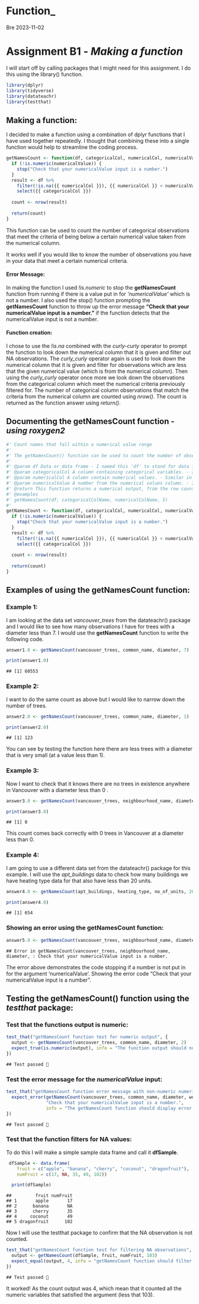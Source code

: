 Function\_
================
Bre
2023-11-02

# Assignment B1 - *Making a function*

I will start off by calling packages that I might need for this
assignment. I do this using the library() function.

``` r
library(dplyr)
library(tidyverse)
library(datateachr)
library(testthat)
```

## Making a function:

I decided to make a function using a combination of dplyr functions that
I have used together repeatedly. I thought that combining these into a
single function would help to streamline the coding process.

``` r
getNamesCount <- function(df, categoricalCol, numericalCol, numericalValue) {
  if (!is.numeric(numericalValue)) {
    stop("Check that your numericalValue input is a number.")
  }
  result <- df %>% 
    filter(!is.na({{ numericalCol }}), {{ numericalCol }} < numericalValue) %>% 
    select({{ categoricalCol }})
  
  count <- nrow(result)
  
  return(count)
}
```

This function can be used to count the number of categorical
observations that meet the criteria of being below a certain numerical
value taken from the numerical column.

It works well if you would like to know the number of observations you
have in your data that meet a certain numerical criteria.

#### Error Message:

In making the function I used *!is.numeric* to stop the
**getNamesCount** function from running if there is a value put in for
*‘numericalValue’* which is not a number. I also used the stop()
function prompting the **getNamesCount** function to throw up the error
message **“Check that your numericalValue input is a number.”** if the
function detects that the numericalValue input is not a number.

#### Function creation:

I chose to use the *!is.na* combined with the *curly-curly* operator to
prompt the function to look down the numerical column that it is given
and filter out NA observations. The *curly_curly* operator again is used
to look down the numerical column that it is given and filter for
observations which are less that the given numerical value (which is
from the numerical column). Then using the *curly_curly* operator once
more we look down the observations from the categorical column which
meet the numerical criteria previously filtered for. The number of
categorical column observations that match the criteria from the
numerical column are counted using *nrow()*. The count is returned as
the function answer using *return()*.

## Documenting the **getNamesCount** function - *using roxygen2*

``` r
#' Count names that fall within a numerical value range
#' 
#' The getNamesCount() function can be used to count the number of observations in a categorical column that meet the value criteria specified from a numerical column.
#'
#' @param df Data or data frame - I named this 'df' to stand for data frame. I thought that df was short and self-explanatory for this argument. 
#' @param categoricalCol A column containing categorical variables. - I named this 'categoricalCol' in a similar style to the function name with the second word being capitalized to maintain uniformity, and categorical column is a shortened form of categorical column which is what should be entered. 
#' @param numericalCol A column contain numerical values. - Similar in logic to the other names, 'numericalCol' is named to represented a numerical column. 
#' @param numericalValue A number from the numerical values column. - I chose to use the same prefix 'numerical' for both 'numericalCol' and 'numericalValue' to indicate that the number use for the numerical value should come from the numerical colunm.
#' @return This function returns a numerical output, from the row counts after filtering.
#' @examples 
#' getNamesCount(df, categoricalColName, numericalColName, 5)
#' 
getNamesCount <- function(df, categoricalCol, numericalCol, numericalValue) {
  if (!is.numeric(numericalValue)) {
    stop("Check that your numericalValue input is a number.")
  }
  result <- df %>% 
    filter(!is.na({{ numericalCol }}), {{ numericalCol }} < numericalValue) %>% 
    select({{ categoricalCol }})
  
  count <- nrow(result)
  
  return(count)
}
```

## Examples of using the **getNamesCount** function:

### Example 1:

I am looking at the data set *vancouver_trees* from the datateachr()
package and I would like to see how many observations I have for trees
with a diameter less than 7. I would use the **getNamesCount** function
to write the following code.

``` r
answer1.0 <- getNamesCount(vancouver_trees, common_name, diameter, 7)

print(answer1.0)
```

    ## [1] 60553

### Example 2:

I want to do the same count as above but I would like to narrow down the
number of trees.

``` r
answer2.0 <- getNamesCount(vancouver_trees, common_name, diameter, 1)

print(answer2.0)
```

    ## [1] 123

You can see by testing the function here there are less trees with a
diameter that is very small (at a value less than 1).

### Example 3:

Now I want to check that it knows there are no trees in existence
anywhere in Vancouver with a diameter less than 0 .

``` r
answer3.0 <- getNamesCount(vancouver_trees, neighbourhood_name, diameter, 0)

print(answer3.0)
```

    ## [1] 0

This count comes back correctly with 0 trees in Vancouver at a diameter
less than 0.

### Example 4:

I am going to use a different data set from the datateachr() package for
this example. I will use the *apt_buildings* data to check how many
buildings we have heating type data for that also have less than 20
units.

``` r
answer4.0 <- getNamesCount(apt_buildings, heating_type, no_of_units, 20)

print(answer4.0)
```

    ## [1] 654

### Showing an error using the **getNamesCount** function:

``` r
answer5.0 <- getNamesCount(vancouver_trees, neighbourhood_name, diameter, word) 
```

    ## Error in getNamesCount(vancouver_trees, neighbourhood_name, diameter, : Check that your numericalValue input is a number.

The error above demonstrates the code stopping if a number is not put in
for the argument ‘numericalValue’. Showing the error code “Check that
your numericalValue input is a number”.

## Testing the **getNamesCount()** function using the *testthat* package:

### Test that the functions output is numeric:

``` r
test_that("getNamesCount function test for numeric output", {
  output <- getNamesCount(vancouver_trees, common_name, diameter, 2)
  expect_true(is.numeric(output), info = "The function output should numeric")
})
```

    ## Test passed 🥇

### Test the error message for the *numericalValue* input:

``` r
test_that("getNamesCount function error message with non-numeric numericalValue input", {
  expect_error(getNamesCount(vancouver_trees, common_name, diameter, word),
               "Check that your numericalValue input is a number.", 
               info = "The getNamesCount function should display error message for a non-numeric numericalValue")
})
```

    ## Test passed 🥇

### Test that the function filters for NA values:

To do this I will make a simple sample data frame and call it
**dfSample**.

``` r
 dfSample <- data.frame(
    fruit = c("apple", "banana", "cherry", "coconut", "dragonfruit"),
    numFruit = c(17, NA, 35, 49, 102))

  print(dfSample)
```

    ##         fruit numFruit
    ## 1       apple       17
    ## 2      banana       NA
    ## 3      cherry       35
    ## 4     coconut       49
    ## 5 dragonfruit      102

Now I will use the testthat package to confirm that the NA observation
is not counted.

``` r
test_that("getNamesCount function test for filtering NA observations", {
  output <- getNamesCount(dfSample, fruit, numFruit, 103)
  expect_equal(output, 4, info = "getNamesCount function should filter NA observations out of count")
})
```

    ## Test passed 🎊

It worked! As the count output was 4, which mean that it counted all the
numeric variables that satisfied the argument (less that 103).
